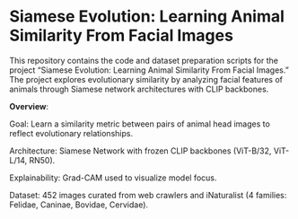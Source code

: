 # Siamese Evolution: Learning Animal Similarity From Facial Images

This repository contains the code and dataset preparation scripts for the project “Siamese Evolution: Learning Animal Similarity From Facial Images.” The project explores evolutionary similarity by analyzing facial features of animals through Siamese network architectures with CLIP backbones.

**Overview**:

Goal: Learn a similarity metric between pairs of animal head images to reflect evolutionary relationships.

Architecture: Siamese Network with frozen CLIP backbones (ViT-B/32, ViT-L/14, RN50).

Explainability: Grad-CAM used to visualize model focus.

Dataset: 452 images curated from web crawlers and iNaturalist (4 families: Felidae, Caninae, Bovidae, Cervidae).

